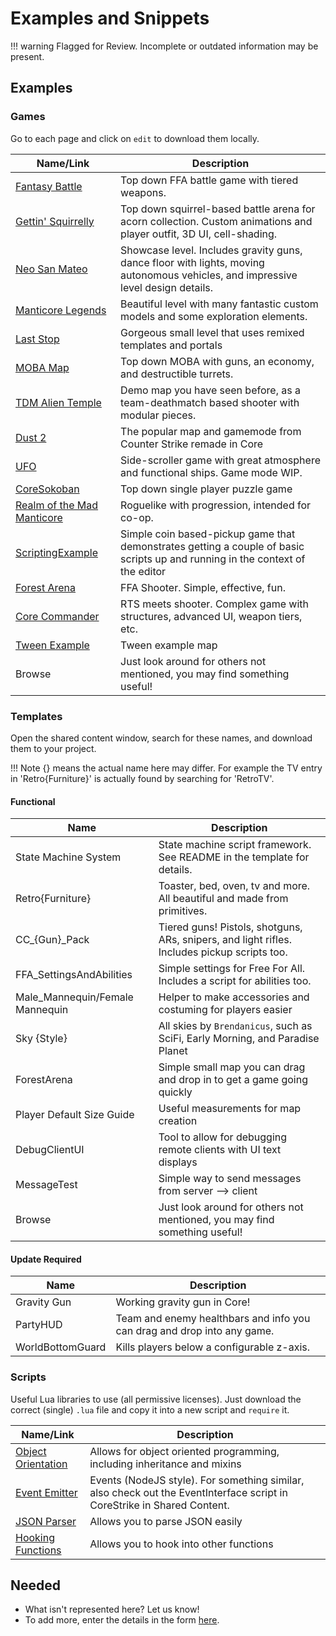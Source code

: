 # Examples and Snippets

!!! warning
    Flagged for Review.
    Incomplete or outdated information may be present.

## Examples

### Games

Go to each page and click on `edit` to download them locally.

| Name/Link                                                                                               | Description                                                                                                                      |
| ------------------------------------------------------------------------------------------------------- | -------------------------------------------------------------------------------------------------------------------------------- |
| [Fantasy Battle](https://prod.manticoreplatform.com/games/3c99c03c572641a4b0bf999b029be5aa)             | Top down FFA battle game with tiered weapons.                                                                                    |
| [Gettin' Squirrelly](https://prod.manticoreplatform.com/games/3920611ec2f0491db19edc4f775e1593)         | Top down squirrel-based battle arena for acorn collection. Custom animations and player outfit, 3D UI, cell-shading.             |
| [Neo San Mateo](https://prod.manticoreplatform.com/games/53db3990a2bc470790a3b1fc76ad22f6)              | Showcase level. Includes gravity guns, dance floor with lights, moving autonomous vehicles, and impressive level design details. |
| [Manticore Legends](https://prod.manticoreplatform.com/games/3e2c1f2ec6b64865ac09ea12f96c552d)          | Beautiful level with many fantastic custom models and some exploration elements.                                                 |
| [Last Stop](https://prod.manticoreplatform.com/games/9cd751d2d3fd4f55b5ac4a430121e5dd)                  | Gorgeous small level that uses remixed templates and portals                                                                     |
| [MOBA Map](https://prod.manticoreplatform.com/games/2cda664a1d2448f49ba5c99e8708c4bc)                   | Top down MOBA with guns, an economy, and destructible turrets.                                                                   |
| [TDM Alien Temple](https://prod.manticoreplatform.com/games/3d935d838b3045d6b85008913977b492)           | Demo map you have seen before, as a team-deathmatch based shooter with modular pieces.                                           |
| [Dust 2](https://prod.manticoreplatform.com/games/d86261d004034018bdd6c95d50412dc4)                     | The popular map and gamemode from Counter Strike remade in Core                                                                  |
| [UFO](https://prod.manticoreplatform.com/games/fad179eff79a4573b50a6ecf82d8552f)                        | Side-scroller game with great atmosphere and functional ships. Game mode WIP.                                                    |
| [CoreSokoban](https://prod.manticoreplatform.com/games/2bff759c654746fda117f0f6e318ef94)                | Top down single player puzzle game                                                                                               |
| [Realm of the Mad Manticore](https://prod.manticoreplatform.com/games/45d913976c0b44428bf56b55c8bccee9) | Roguelike with progression, intended for co-op.                                                                                  |
| [ScriptingExample](https://staging.manticoreplatform.com/games/b8efe9e824994eae963d618cdbcabbd1)        | Simple coin based-pickup game that demonstrates getting a couple of basic scripts up and running in the context of the editor    |
| [Forest Arena](https://staging.manticoreplatform.com/games/2dd012a4a582446d8e934052ad9bb7e5)            | FFA Shooter. Simple, effective, fun.                                                                                             |
| [Core Commander](https://staging.manticoreplatform.com/games/56a3c1cdf682470389866779aeb250cb)          | RTS meets shooter. Complex game with structures, advanced UI, weapon tiers, etc.                                                 |
| [Tween Example](https://staging.manticoreplatform.com/games/37f09c4e57344827bf1a079389508d92)           | Tween example map                                                                                                                |
| Browse                                                                                                  | Just look around for others not mentioned, you may find something useful!                                                        |

### Templates

Open the shared content window, search for these names, and download them to your project.

!!! Note
    {} means the actual name here may differ. For example the TV entry in
    'Retro{Furniture}' is actually found by searching for 'RetroTV'.

#### Functional

| Name                            | Description                                                                                  |
| ------------------------------- | -------------------------------------------------------------------------------------------- |
| State Machine System            | State machine script framework. See README in the template for details.                      |
| Retro{Furniture}                | Toaster, bed, oven, tv and more. All beautiful and made from primitives.                     |
| CC\_{Gun}\_Pack                 | Tiered guns! Pistols, shotguns, ARs, snipers, and light rifles. Includes pickup scripts too. |
| FFA_SettingsAndAbilities        | Simple settings for Free For All. Includes a script for abilities too.                       |
| Male_Mannequin/Female Mannequin | Helper to make accessories and costuming for players easier                                  |
| Sky {Style}                     | All skies by `Brendanicus`, such as SciFi, Early Morning, and Paradise Planet                |
| ForestArena                     | Simple small map you can drag and drop in to get a game going quickly                        |
| Player Default Size Guide       | Useful measurements for map creation                                                         |
| DebugClientUI                   | Tool to allow for debugging remote clients with UI text displays                             |
| MessageTest                     | Simple way to send messages from server --> client                                           |
| Browse                          | Just look around for others not mentioned, you may find something useful!                    |

#### Update Required

| Name             | Description                                                             |
| ---------------- | ----------------------------------------------------------------------- |
| Gravity Gun      | Working gravity gun in Core!                                            |
| PartyHUD         | Team and enemy healthbars and info you can drag and drop into any game. |
| WorldBottomGuard | Kills players below a configurable z-axis.                              |

### Scripts

Useful Lua libraries to use (all permissive licenses).
Just download the correct (single) `.lua` file and copy it into a new script and `require` it.

| Name/Link                                                  | Description                                                                                                             |
| ---------------------------------------------------------- | ----------------------------------------------------------------------------------------------------------------------- |
| [Object Orientation](https://github.com/Yonaba/30log)      | Allows for object oriented programming, including inheritance and mixins                                                |
| [Event Emitter](https://github.com/simenkid/lua-events)    | Events (NodeJS style). For something similar, also check out the EventInterface script in CoreStrike in Shared Content. |
| [JSON Parser](https://github.com/rxi/json.lua)             | Allows you to parse JSON easily                                                                                         |
| [Hooking Functions](https://github.com/Vallentin/hook.lua) | Allows you to hook into other functions                                                                                 |

## Needed

- What isn't represented here? Let us know!
- To add more, enter the details in the form [here](https://forms.gle/br8ZjanQGU2LkBvPA).
